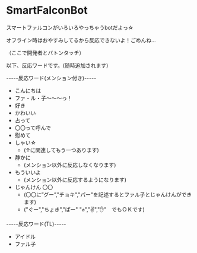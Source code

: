 # SmartFalconBot
スマートファルコンがいろいろやっちゃうbotだよっ☆

オフライン時はおやすみしてるから反応できないよ！ごめんね...

（ここで開発者とバトンタッチ）

以下、反応ワードです。(随時追加されます)

-----反応ワード(メンション付き)-----

- こんにちは
- ファ・ル・子～～～っ！
- 好き
- かわいい
- 占って
- 〇〇って呼んで
- 慰めて
- しゃい☆
  - (↑に関連してもう一つあります)
- 静かに
  - (メンション以外に反応しなくなります) 
- もういいよ
  - (メンション以外に反応するようになります) 
- じゃんけん 〇〇
  - (〇〇に”グー”,"チョキ","パー"を記述するとファル子とじゃんけんができます)
  - ("ぐー","ちょき","ぱー" "✊","✌","✋"　でもＯＫです)

-----反応ワード(TL)-----

- アイドル
- ファル子
